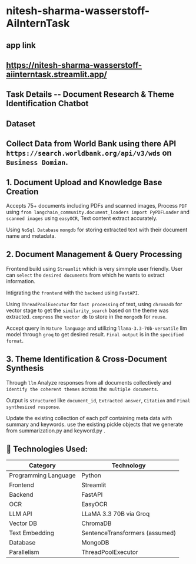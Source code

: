 # nitesh-sharma-wasserstoff-AiInternTask

## app link
## https://nitesh-sharma-wasserstoff-aiinterntask.streamlit.app/

## Task Details -- Document Research & Theme Identification Chatbot

## Dataset 
Collect Data from World Bank using there API `https://search.worldbank.org/api/v3/wds` on `Business Domian`.
---
## 1. Document Upload and Knowledge Base Creation

Accepts 75+ documents including PDFs and scanned images, Process `PDF` using `from langchain_community.document_loaders import PyPDFLoader` and `scanned images` using `easyOCR`, Text content extract accurately.

Using `NoSql Database` `mongdb` for storing extracted text with their document name and metadata.


## 2. Document Management & Query Processing

Frontend build using `Streamlit` which is very simmple user friendly. User can `select` the `desired documents` from which he wants to extract information. 

Intigrating the `frontend` with the `backend` using `FastAPI`.

Using `ThreadPoolExecutor` for `fast processing` of text, using `chromadb` for vector stage to get the `similarity_search` based on the theme was extracted. `compress` the `vector db` to store in the `mongodb` for `reuse`.

Accept query in `Nature language` and utilizing `llama-3.3-70b-versatile` llm model through `groq` to get desired result.
`Final output` is in the `specified format`.


## 3. Theme Identification & Cross-Document Synthesis

Through `llm` Analyze responses from all documents collectively and `identify the coherent themes` across the` multiple documents`.

Output is `structured` like `document_id`, `Extracted answer`, `Citation` and `Final synthesized response`.

Update the existing collection of each pdf containing meta data with summary and keywords. use the existing pickle objects that we generate from summarization.py and keyword.py .

## 🧰 Technologies Used:

| Category             | Technology                     |
| -------------------- | ------------------------------ |
| Programming Language | Python                         |
| Frontend             | Streamlit                      |
| Backend              | FastAPI                        |
| OCR                  | EasyOCR                        |
| LLM API              | LLaMA 3.3 70B via Groq         |
| Vector DB            | ChromaDB                       |
| Text Embedding       | SentenceTransformers (assumed) |
| Database             | MongoDB                        |
| Parallelism          | ThreadPoolExecutor             |
